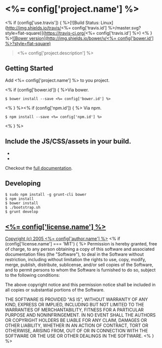 # <%= config['project.name'] %>
<% if (config['use.travis']) { %>[![Build Status: Linux](http://img.shields.io/travis/<%= config['travis.id'] %>/master.svg?style=flat-square)](https://travis-ci.org/<%= config['travis.id'] %>)
<% } %>[![Bower version](http://img.shields.io/bower/v/<%= config['bower.id'] %>?style=flat-square)](<%= config['repo.url'] %>)

> <%= config['project.description'] %>

## Getting Started

Add <%= config['project.name'] %> to you project.

<% if (config['bower.id']) { %>Via bower.

```
$ bower install --save <%= config['bower.id'] %>
```
<% } %><% if (config['npm.id']) { %>
Via npm.

```
$ npm install --save <%= config['npm.id'] %>
```
<% } %>

Include the JS/CSS/assets in your build.
-
-
-

Checkout the [full documentation](<%= config['docs.url'] %>).


## Developing

```
$ sudo npm install -g grunt-cli bower
$ npm install
$ bower install
$ ./bootstrap.sh
$ grunt develop
```

## [<%= config['license.name'] %>](<%= config['license.file'] %>)

[Copyright (c) 2005 <%= config['author.name'] %>](<%= config['license.url'] %>)
<% if (config['license.name'] === 'MIT') { %>
Permission is hereby granted, free of charge, to any person obtaining a copy of
this software and associated documentation files (the "Software"), to deal in
the Software without restriction, including without limitation the rights to
use, copy, modify, merge, publish, distribute, sublicense, and/or sell copies of
the Software, and to permit persons to whom the Software is furnished to do so,
subject to the following conditions:

The above copyright notice and this permission notice shall be included in all
copies or substantial portions of the Software.

THE SOFTWARE IS PROVIDED "AS IS", WITHOUT WARRANTY OF ANY KIND, EXPRESS OR
IMPLIED, INCLUDING BUT NOT LIMITED TO THE WARRANTIES OF MERCHANTABILITY, FITNESS
FOR A PARTICULAR PURPOSE AND NONINFRINGEMENT. IN NO EVENT SHALL THE AUTHORS OR
COPYRIGHT HOLDERS BE LIABLE FOR ANY CLAIM, DAMAGES OR OTHER LIABILITY, WHETHER
IN AN ACTION OF CONTRACT, TORT OR OTHERWISE, ARISING FROM, OUT OF OR IN
CONNECTION WITH THE SOFTWARE OR THE USE OR OTHER DEALINGS IN THE SOFTWARE.
<% } %>
